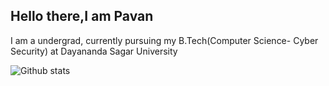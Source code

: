 ## Hello there,I am Pavan


I am a undergrad, currently pursuing my B.Tech(Computer Science- Cyber Security) at Dayananda Sagar University



![Github stats](https://github-readme-stats.vercel.app/api?username=pavanpneginhal)

<!--
**pavanpneginhal/pavanpneginhal** is a ✨ _special_ ✨ repository because its `README.md` (this file) appears on your GitHub profile.

Here are some ideas to get you started:

- 🔭 I’m currently working on ...
- 🌱 I’m currently learning ...
- 👯 I’m looking to collaborate on ...
- 🤔 I’m looking for help with ...
- 💬 Ask me about ...

- 😄 Pronouns: ...
- ⚡ Fun fact: ...
-->
